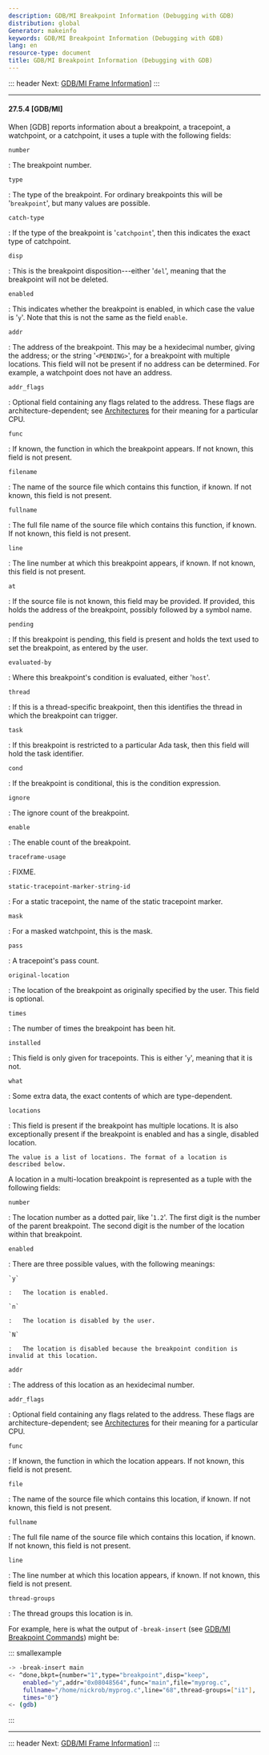 ```yaml
---
description: GDB/MI Breakpoint Information (Debugging with GDB)
distribution: global
Generator: makeinfo
keywords: GDB/MI Breakpoint Information (Debugging with GDB)
lang: en
resource-type: document
title: GDB/MI Breakpoint Information (Debugging with GDB)
---
```

::: header
Next: [GDB/MI Frame Information](GDB_002fMI-Frame-Information.html#GDB_002fMI-Frame-Information)]
:::

---

#### 27.5.4 [GDB/MI]

When [GDB] reports information about a breakpoint, a tracepoint, a watchpoint, or a catchpoint, it uses a tuple with the following fields:

`number`

:   The breakpoint number.

`type`

:   The type of the breakpoint. For ordinary breakpoints this will be '`breakpoint`', but many values are possible.

`catch-type`

:   If the type of the breakpoint is '`catchpoint`', then this indicates the exact type of catchpoint.

`disp`

:   This is the breakpoint disposition---either '`del`', meaning that the breakpoint will not be deleted.

`enabled`

:   This indicates whether the breakpoint is enabled, in which case the value is '`y`'. Note that this is not the same as the field `enable`.

`addr`

:   The address of the breakpoint. This may be a hexidecimal number, giving the address; or the string '`<PENDING>`', for a breakpoint with multiple locations. This field will not be present if no address can be determined. For example, a watchpoint does not have an address.

`addr_flags`

:   Optional field containing any flags related to the address. These flags are architecture-dependent; see [Architectures](Architectures.html#Architectures) for their meaning for a particular CPU.

`func`

:   If known, the function in which the breakpoint appears. If not known, this field is not present.

`filename`

:   The name of the source file which contains this function, if known. If not known, this field is not present.

`fullname`

:   The full file name of the source file which contains this function, if known. If not known, this field is not present.

`line`

:   The line number at which this breakpoint appears, if known. If not known, this field is not present.

`at`

:   If the source file is not known, this field may be provided. If provided, this holds the address of the breakpoint, possibly followed by a symbol name.

`pending`

:   If this breakpoint is pending, this field is present and holds the text used to set the breakpoint, as entered by the user.

`evaluated-by`

:   Where this breakpoint's condition is evaluated, either '`host`'.

`thread`

:   If this is a thread-specific breakpoint, then this identifies the thread in which the breakpoint can trigger.

`task`

:   If this breakpoint is restricted to a particular Ada task, then this field will hold the task identifier.

`cond`

:   If the breakpoint is conditional, this is the condition expression.

`ignore`

:   The ignore count of the breakpoint.

`enable`

:   The enable count of the breakpoint.

`traceframe-usage`

:   FIXME.

`static-tracepoint-marker-string-id`

:   For a static tracepoint, the name of the static tracepoint marker.

`mask`

:   For a masked watchpoint, this is the mask.

`pass`

:   A tracepoint's pass count.

`original-location`

:   The location of the breakpoint as originally specified by the user. This field is optional.

`times`

:   The number of times the breakpoint has been hit.

`installed`

:   This field is only given for tracepoints. This is either '`y`', meaning that it is not.

`what`

:   Some extra data, the exact contents of which are type-dependent.

`locations`

:   This field is present if the breakpoint has multiple locations. It is also exceptionally present if the breakpoint is enabled and has a single, disabled location.

```
The value is a list of locations. The format of a location is described below.
```

A location in a multi-location breakpoint is represented as a tuple with the following fields:

`number`

:   The location number as a dotted pair, like '`1.2`'. The first digit is the number of the parent breakpoint. The second digit is the number of the location within that breakpoint.

`enabled`

:   There are three possible values, with the following meanings:

```
`y`

:   The location is enabled.

`n`

:   The location is disabled by the user.

`N`

:   The location is disabled because the breakpoint condition is invalid at this location.
```

`addr`

:   The address of this location as an hexidecimal number.

`addr_flags`

:   Optional field containing any flags related to the address. These flags are architecture-dependent; see [Architectures](Architectures.html#Architectures) for their meaning for a particular CPU.

`func`

:   If known, the function in which the location appears. If not known, this field is not present.

`file`

:   The name of the source file which contains this location, if known. If not known, this field is not present.

`fullname`

:   The full file name of the source file which contains this location, if known. If not known, this field is not present.

`line`

:   The line number at which this location appears, if known. If not known, this field is not present.

`thread-groups`

:   The thread groups this location is in.

For example, here is what the output of `-break-insert` (see [GDB/MI Breakpoint Commands](GDB_002fMI-Breakpoint-Commands.html#GDB_002fMI-Breakpoint-Commands)) might be:

::: smallexample

```bash
-> -break-insert main
<- ^done,bkpt={number="1",type="breakpoint",disp="keep",
    enabled="y",addr="0x08048564",func="main",file="myprog.c",
    fullname="/home/nickrob/myprog.c",line="68",thread-groups=["i1"],
    times="0"}
<- (gdb)
```

:::

---

::: header
Next: [GDB/MI Frame Information](GDB_002fMI-Frame-Information.html#GDB_002fMI-Frame-Information)]
:::
